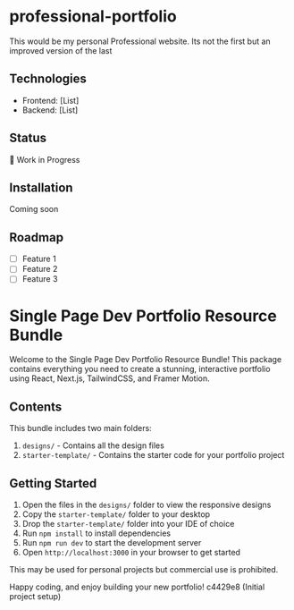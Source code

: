 # professional-portfolio

This would be my personal Professional website. Its not the first but an improved version of the last

## Technologies

- Frontend: [List]
- Backend: [List]

## Status

🚧 Work in Progress

## Installation

Coming soon

## Roadmap

- [ ] Feature 1
- [ ] Feature 2
- [ ] Feature 3

# Single Page Dev Portfolio Resource Bundle

Welcome to the Single Page Dev Portfolio Resource Bundle! This package contains everything you need to create a stunning, interactive portfolio using React, Next.js, TailwindCSS, and Framer Motion.

## Contents

This bundle includes two main folders:

1. `designs/` - Contains all the design files
2. `starter-template/` - Contains the starter code for your portfolio project

## Getting Started

1. Open the files in the `designs/` folder to view the responsive designs
1. Copy the `starter-template/` folder to your desktop
1. Drop the `starter-template/` folder into your IDE of choice
1. Run `npm install` to install dependencies
1. Run `npm run dev` to start the development server
1. Open `http://localhost:3000` in your browser to get started

This may be used for personal projects but commercial use is prohibited.

Happy coding, and enjoy building your new portfolio!
c4429e8 (Initial project setup)
